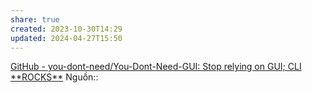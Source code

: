 ```yaml
---
share: true
created: 2023-10-30T14:29
updated: 2024-04-27T15:50
---
```


[GitHub - you-dont-need/You-Dont-Need-GUI: Stop relying on GUI; CLI \*\*ROCKS\*\*](https://github.com/you-dont-need/You-Dont-Need-GUI)
Nguồn:: 
